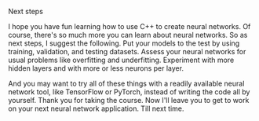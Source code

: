 Next steps

I hope you have fun learning how to use C++ to create neural networks. Of course, there's so much more you can learn about neural networks. So as next steps, I suggest the following. Put your models to the test by using training, validation, and testing datasets. Assess your neural networks for usual problems like overfitting and underfitting. Experiment with more hidden layers and with more or less neurons per layer. 

And you may want to try all of these things with a readily available neural network tool, like TensorFlow or PyTorch, instead of writing the code all by yourself. Thank you for taking the course. Now I'll leave you to get to work on your next neural network application. Till next time.